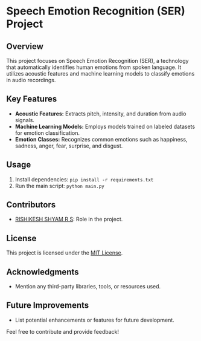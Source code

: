 # Speech Emotion Recognition (SER) Project

## Overview
This project focuses on Speech Emotion Recognition (SER), a technology that automatically identifies human emotions from spoken language. It utilizes acoustic features and machine learning models to classify emotions in audio recordings.

## Key Features
- **Acoustic Features:** Extracts pitch, intensity, and duration from audio signals.
- **Machine Learning Models:** Employs models trained on labeled datasets for emotion classification.
- **Emotion Classes:** Recognizes common emotions such as happiness, sadness, anger, fear, surprise, and disgust.

## Usage
1. Install dependencies: `pip install -r requirements.txt`
2. Run the main script: `python main.py`



## Contributors
- [RISHIKESH SHYAM R S](https://github.com/rishikeshshyam/): Role in the project.

## License
This project is licensed under the [MIT License](LICENSE).

## Acknowledgments
- Mention any third-party libraries, tools, or resources used.

## Future Improvements
- List potential enhancements or features for future development.

Feel free to contribute and provide feedback!
